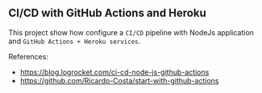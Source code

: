 ## CI/CD with GitHub Actions and Heroku

This project show how configure a `CI/CD` pipeline with NodeJs application and `GitHub Actions + Heroku services`.

References:
-  https://blog.logrocket.com/ci-cd-node-js-github-actions
-  https://github.com/Ricardo-Costa/start-with-github-actions